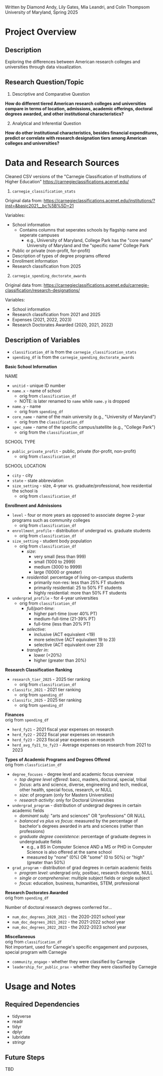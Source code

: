 Written by Diamond Andy, Lily Gates, Mia Leandri, and Colin Thompsom  
University of Maryland, Spring 2025

# Project Overview

## Description
Exploring the differences between American research colleges and universities through data visualization.

## Research Question/Topic
1. Descriptive and Comparative Question

**How do different tiered American research colleges and universities compare in terms of location, admissions, academic offerings, doctoral degrees awarded, and other institutional characteristics?**

2. Analytical and Inferential Question

**How do other institutional characteristics, besides financial expenditures, predict or correlate with research designation tiers among American colleges and universities?**

# Data and Research Sources
Cleaned CSV versions of the "Carnegie Classification of Institutions of Higher Education"
https://carnegieclassifications.acenet.edu/


1. `carnegie_classification_stats`

Original data from: https://carnegieclassifications.acenet.edu/institutions/?inst=&basic2021__bc%5B%5D=21

Variables:
* School information
    * Contains columns that seperates schools by flagship name and seperate campuses
        - e.g., University of Maryland, College Park has the "core name" University of Maryland and the "specific name" College Park
* Public or private (non-profit, for-profit)
* Description of types of degree programs offered
* Enrollment information
* Research classification from 2025

2. `carnegie_spending_doctorate_awards`

Original data from: https://carnegieclassifications.acenet.edu/carnegie-classification/research-designations/

Variables:
* School information
* Research classification from 2021 and 2025
* Expenses (2021, 2022, 2023)
* Research Doctorates Awarded (2020, 2021, 2022)

## Description of Variables
* `classification_df` is from the `carnegie_classification_stats`
* `spending_df` is from the `carnegie_spending_doctorate_awards`

**Basic School Information**

NAME
- `unitid` - unique ID number
- `name.x` - name of school
    - orig from `classification_df`
    - NOTE: is later renamed to `name` while `name.y` is dropped
- `name.y` - name
    - orig from `spending_df`
- `core_name` - name of the main university (e.g., "University of Maryland")
    - orig from the `classification_df`
- `spec_name` - name of the specific campus/satellite (e.g., "College Park")
    - orig from the `classification_df`

SCHOOL TYPE 
- `public_private_profit` - public, private (for-profit, non-profit)
    - orig from `classification_df`

SCHOOL LOCATION
- `city` - city
- `state` - state abbreviation
- `size_setting` - size, 4-year vs. graduate/professional, how residential the school is
    - orig from `classification_df`

**Enrollment and Admissions**
- `level` - four or more years as opposed to associate degree 2-year programs such as community colleges
    - orig from `classification_df`
- `enrollment_profile` -  distribution of undergrad vs. graduate students
    - orig from `classification_df`
- `size_setting` - student body population 
    - orig from `classification_df`
      - *size*:
        - very small (less than 999)
        - small (1000 to 2999)
        - medium (3000 to 9999)
        - large (10000 or greater)
      - *residential*: percentage of living on-campus students
        - primarily non-res: less than 25% FT students
        - primarily residential: 25 to 50% FT students
        - highly residential: more than 50% FT students
- `undergrad_profile` - for 4-year universities
    - orig from `classification_df`
        - *full/part-time*:
            - higher part-time (over 40% PT)
            - medium-full-time (21-39% PT)
            - full-time (less than 20% PT)
      - *selective*:
        - inclusive (ACT equivalent <19)
        - more selective (ACT equivalent 19 to 23)
        - selective (ACT equivalent over 23)
      - *transfer in*:
        - lower (<20%)
        - higher (greater than 20%)


**Research Classification Ranking**
- `research_tier_2025` - 2025 tier ranking 
    - orig from `classification_df`
- `classific_2021` - 2021 tier ranking
    - orig from `spending_df`
- `classific_2025` - 2025 tier ranking
    - orig from `spending_df`

**Finances**  
orig from `spending_df`
- `herd_fy21` - 2021 fiscal year expenses on research
- `herd_fy22` - 2022 fiscal year expenses on research
- `herd_fy23` - 2023 fiscal year expenses on research
- `herd_avg_fy21_to_fy23` - Average expenses on research from 2021 to 2023


**Types of Academic Programs and Degrees Offered**  
orig from `classficiation_df`
- `degree_focuses` - degree level and academic focus overview
    - *top degree level offered*: bacc, masters, doctoral, special, tribal
    - *focus*: arts and science, diverse, engineering and tech, medical, other health, special focus, research, or NULL
    - *size*: of program (only for Masters Universities)
    - *research activity*: only for Doctoral Universities
- `undergrad_program` - distribution of undergrad degrees in certain academic fields
    - *dominant subj*:
"arts and sciences" OR "professions" OR NULL
    - *balanced vs plus vs focus*:
measured by the percentage of bachelor's degrees awarded in arts and sciences (rather than professions)
    - *graduate degree coexistence*:
percentage of graduate degrees in undergraduate fields
        - e.g., a BS in Computer Science AND a MS or PHD in Computer Science is also offered at the same school
        - measured by "none" (0%) OR "some" (0 to 50%) or "high" (greater than 50%)
- `grad_program` - distribution of grad degrees in certain academic fields
    - *program level*: undergrad only, postbac, research doctorate, NULL
    - *single or comprehensive*: multiple subject fields or single subject
    - *focus*: education, business, humanities, STEM, professional
      
**Research Doctorates Awarded**  
orig from  `spending_df`

Number of doctoral research degrees conferred for...
- `num_doc_degrees_2020_2021` - the 2020-2021 school year
- `num_doc_degrees_2021_2022` - the 2021-2022 school year
- `num_doc_degrees_2022_2023` - the 2022-2023 school year

**Miscellaneous**  
orig from `classification_df`  
Not important, used for Carnegie's specific engagement and purposes, special program with Carnegie
- `community_engage` - whether they were classified by Carnegie
- `leadership_for_public_prax` - whether they were classified by Carnegie

# Usage and Notes

## Required Dependencies
- tidyverse
- readr
- tidyr
- dplyr
- lubridate
- stringr

## Future Steps
TBD
